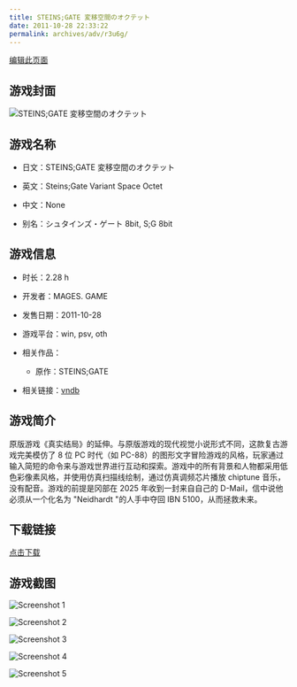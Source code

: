 ```yaml
---
title: STEINS;GATE 変移空間のオクテット
date: 2011-10-28 22:33:22
permalink: archives/adv/r3u6g/
---
```

[编辑此页面](https://github.com/ACG-3/ADV3-source/blob/main/source/_posts/STEINS%3BGATE%20%E5%A4%89%E7%A7%BB%E7%A9%BA%E9%96%93%E3%81%AE%E3%82%AA%E3%82%AF%E3%83%86%E3%83%83%E3%83%88.md)

## 游戏封面

![STEINS;GATE 変移空間のオクテット](https://pan.timero.xyz/d/onedrive/img_lib_001/STEINS;GATE%20%E5%A4%89%E7%A7%BB%E7%A9%BA%E9%96%93%E3%81%AE%E3%82%AA%E3%82%AF%E3%83%86%E3%83%83%E3%83%88_cover.avif)


## 游戏名称

- 日文：STEINS;GATE 変移空間のオクテット
- 英文：Steins;Gate Variant Space Octet
- 中文：None

- 别名：シュタインズ・ゲート 8bit, S;G 8bit


## 游戏信息

- 时长：2.28 h
- 开发者：MAGES. GAME
- 发售日期：2011-10-28
- 游戏平台：win, psv, oth
- 相关作品：
   - 原作：STEINS;GATE

- 相关链接：[vndb](https://vndb.org/v9887)


## 游戏简介

原版游戏《真实结局》的延伸。与原版游戏的现代视觉小说形式不同，这款复古游戏完美模仿了 8 位 PC 时代（如 PC-88）的图形文字冒险游戏的风格，玩家通过输入简短的命令来与游戏世界进行互动和探索。游戏中的所有背景和人物都采用低色彩像素风格，并使用仿真扫描线绘制，通过仿真调频芯片播放 chiptune 音乐，没有配音。游戏的前提是冈部在 2025 年收到一封来自自己的 D-Mail，信中说他必须从一个化名为 "Neidhardt "的人手中夺回 IBN 5100，从而拯救未来。




## 下载链接

[点击下载](https://pan.timero.xyz/onedrive/adv_lib_001/STEINS%3BGATE%20%E5%A4%89%E7%A7%BB%E7%A9%BA%E9%96%93%E3%81%AE%E3%82%AA%E3%82%AF%E3%83%86%E3%83%83%E3%83%88)


## 游戏截图


![Screenshot 1](https://pan.timero.xyz/d/onedrive/img_lib_001/STEINS;GATE%20%E5%A4%89%E7%A7%BB%E7%A9%BA%E9%96%93%E3%81%AE%E3%82%AA%E3%82%AF%E3%83%86%E3%83%83%E3%83%88_Screenshot_1.avif)

![Screenshot 2](https://pan.timero.xyz/d/onedrive/img_lib_001/STEINS;GATE%20%E5%A4%89%E7%A7%BB%E7%A9%BA%E9%96%93%E3%81%AE%E3%82%AA%E3%82%AF%E3%83%86%E3%83%83%E3%83%88_Screenshot_2.avif)

![Screenshot 3](https://pan.timero.xyz/d/onedrive/img_lib_001/STEINS;GATE%20%E5%A4%89%E7%A7%BB%E7%A9%BA%E9%96%93%E3%81%AE%E3%82%AA%E3%82%AF%E3%83%86%E3%83%83%E3%83%88_Screenshot_3.avif)

![Screenshot 4](https://pan.timero.xyz/d/onedrive/img_lib_001/STEINS;GATE%20%E5%A4%89%E7%A7%BB%E7%A9%BA%E9%96%93%E3%81%AE%E3%82%AA%E3%82%AF%E3%83%86%E3%83%83%E3%83%88_Screenshot_4.avif)

![Screenshot 5](https://pan.timero.xyz/d/onedrive/img_lib_001/STEINS;GATE%20%E5%A4%89%E7%A7%BB%E7%A9%BA%E9%96%93%E3%81%AE%E3%82%AA%E3%82%AF%E3%83%86%E3%83%83%E3%83%88_Screenshot_5.avif)

